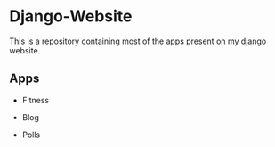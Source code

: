 # Django-Website

This is a repository containing most of the apps present on my django website.

## Apps

- Fitness

- Blog

- Polls
